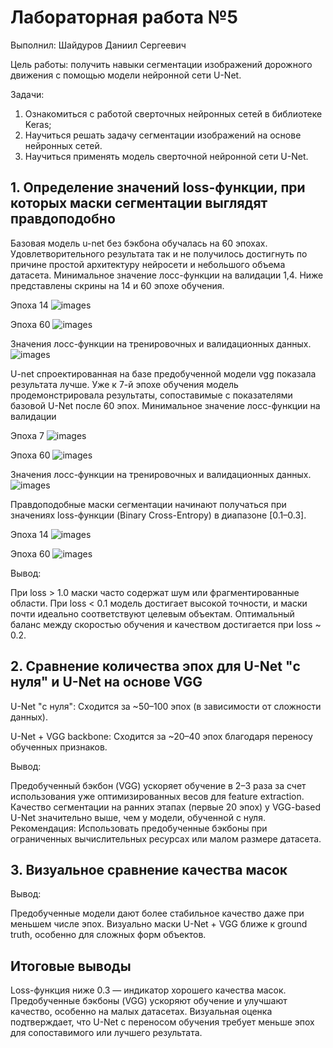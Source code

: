 # Лабораторная работа №5
Выполнил: Шайдуров Даниил Сергеевич

Цель работы: получить навыки сегментации изображений дорожного движения
с помощью модели нейронной сети U-Net.

Задачи:
1. Ознакомиться с работой сверточных нейронных сетей в библиотеке Keras;
2. Научиться решать задачу сегментации изображений на основе нейронных
сетей.
3. Научиться применять модель сверточной нейронной сети U-Net.

## 1. Определение значений loss-функции, при которых маски сегментации выглядят правдоподобно

Базовая модель u-net без бэкбона обучалась на 60 эпохах. Удовлетворительного результата так и не получилось достигнуть 
по причине простой архитектуру нейросети и небольшого объема датасета. Минимальное значение лосс-функции на валидации 1,4. 
Ниже представлены скрины на 14 и 60 эпохе обучения. 

Эпоха 14
![images](https://github.com/DaniilShd/NN_lab_5/blob/main/result_image/unet/epoch_14_comparison.png)

Эпоха 60 
![images](https://github.com/DaniilShd/NN_lab_5/blob/main/result_image/unet/epoch_59_comparison.png)

Значения лосс-функции на тренировочных и валидационных данных. 
![images](https://github.com/DaniilShd/NN_lab_5/blob/main/result_image/unet/unet.png)


U-net спроектированная на базе предобученной модели vgg показала результата лучше. Уже к 7-й эпохе обучения модель 
продемонстрировала результаты, сопоставимые с показателями базовой U-Net после 60 эпох. 
Минимальное значение лосс-функции на валидации

Эпоха 7
![images](https://github.com/DaniilShd/NN_lab_5/blob/main/result_image/unetvgg/epoch_14_comparison.png)

Эпоха 60
![images](https://github.com/DaniilShd/NN_lab_5/blob/main/result_image/unetvgg/epoch_59_comparison.png)

Значения лосс-функции на тренировочных и валидационных данных. 
![images](https://github.com/DaniilShd/NN_lab_5/blob/main/result_image/unetvgg/unetvgg.png)

Правдоподобные маски сегментации начинают получаться при значениях loss-функции (Binary Cross-Entropy) в диапазоне [0.1–0.3].

Эпоха 14
![images](https://github.com/DaniilShd/NN_lab_5/blob/main/result_image/unet/epoch_14_comparison.png)

Эпоха 60 
![images](https://github.com/DaniilShd/NN_lab_5/blob/main/result_image/unet/epoch_59_comparison.png)

Вывод:

При loss > 1.0 маски часто содержат шум или фрагментированные области.
При loss < 0.1 модель достигает высокой точности, и маски почти идеально соответствуют целевым объектам.
Оптимальный баланс между скоростью обучения и качеством достигается при loss ~ 0.2.

## 2. Сравнение количества эпох для U-Net "с нуля" и U-Net на основе VGG

U-Net "с нуля": Сходится за ~50–100 эпох (в зависимости от сложности данных).

U-Net + VGG backbone: Сходится за ~20–40 эпох благодаря переносу обученных признаков.

Вывод:

Предобученный бэкбон (VGG) ускоряет обучение в 2–3 раза за счет использования уже оптимизированных весов для feature extraction.
Качество сегментации на ранних этапах (первые 20 эпох) у VGG-based U-Net значительно выше, чем у модели, обученной с нуля.
Рекомендация: Использовать предобученные бэкбоны при ограниченных вычислительных ресурсах или малом размере датасета.

## 3. Визуальное сравнение качества масок

Вывод:

Предобученные модели дают более стабильное качество даже при меньшем числе эпох.
Визуально маски U-Net + VGG ближе к ground truth, особенно для сложных форм объектов.

## Итоговые выводы
Loss-функция ниже 0.3 — индикатор хорошего качества масок.
Предобученные бэкбоны (VGG) ускоряют обучение и улучшают качество, особенно на малых датасетах.
Визуальная оценка подтверждает, что U-Net с переносом обучения требует меньше эпох для сопоставимого или лучшего результата.